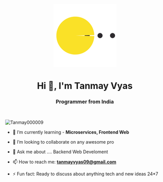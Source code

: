 <div align="center">
	<br>
	<img src="https://raw.githubusercontent.com/Aniket965/Aniket965/master/pacman.svg?sanitize=true" width="200" height="200">
</div>


<h1 align="center">Hi 👋, I'm Tanmay Vyas</h1>
<h3 align="center">Programmer from India</h3>

<br>

<p align="left"> <img src="https://komarev.com/ghpvc/?username=Tanmay000009&label=Profile%20views&color=0e75b6&style=flat" alt="Tanmay000009" /> </p>

- 🌱 I’m currently learning - **Microservices, Frontend Web**

- 👯 I’m looking to collaborate on any awesome pro

- 💬 Ask me about .... Backend Web Develoment 

- 📫 How to reach me: **tanmayvyas09@gmail.com**

- ⚡ Fun fact: Ready to discuss about anything tech and new ideas 24*7



